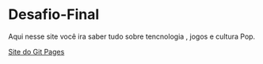# Desafio-Final

Aqui nesse site você ira saber tudo sobre tencnologia , jogos e cultura Pop.

[Site do Git Pages](https://marianaroman.github.io/Desafio-Final/)
